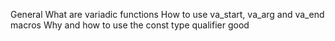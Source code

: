 General
What are variadic functions
How to use va_start, va_arg and va_end macros
Why and how to use the const type qualifier
good
